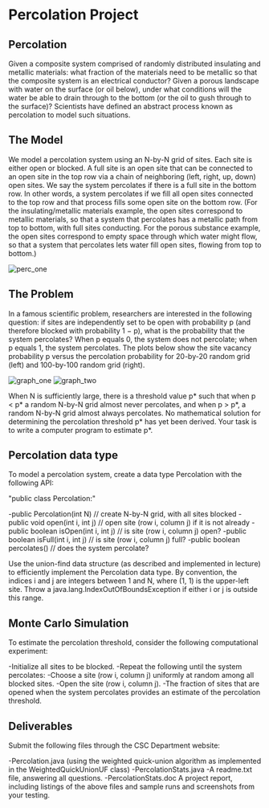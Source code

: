 Percolation Project
===================

Percolation
-----------

Given a composite system comprised of randomly distributed insulating and metallic materials: what fraction of the materials need to be metallic so that the composite system is an electrical conductor? Given a porous landscape with water on the surface (or oil below), under what conditions will the water be able to drain through to the bottom (or the oil to gush through to the surface)? Scientists have defined an abstract process known as percolation to model such situations.

The Model
---------

We model a percolation system using an N-by-N grid of sites. Each site is either open or blocked. A full site is an open site that can be connected to an open site in the top row via a chain of neighboring (left, right, up, down) open sites. We say the system percolates if there is a full site in the bottom row. In other words, a system percolates if we fill all open sites connected to the top row and that process fills some open site on the bottom row. (For the insulating/metallic materials example, the open sites correspond to metallic materials, so that a system that percolates has a metallic path from top to bottom, with full sites conducting. For the porous substance example, the open sites correspond to empty space through which water might flow, so that a system that percolates lets water fill open sites, flowing from top to bottom.)

![perc_one](http://www.csc.villanova.edu/~map/2053/s14/percolation/percolates.png)

The Problem
-----------

In a famous scientific problem, researchers are interested in the following question: if sites are independently set to be open with probability p (and therefore blocked with probability 1 − p), what is the probability that the system percolates? When p equals 0, the system does not percolate; when p equals 1, the system percolates. The plots below show the site vacancy probability p versus the percolation probability for 20-by-20 random grid (left) and 100-by-100 random grid (right).

![graph_one](http://www.csc.villanova.edu/~map/2053/s14/percolation/percolation-threshold20.png)
![graph_two](http://www.csc.villanova.edu/~map/2053/s14/percolation/percolation-threshold100.png)

When N is sufficiently large, there is a threshold value p* such that when p < p* a random N-by-N grid almost never percolates, and when p > p*, a random N-by-N grid almost always percolates. No mathematical solution for determining the percolation threshold p* has yet been derived. Your task is to write a computer program to estimate p*.

Percolation data type
---------------------

To model a percolation system, create a data type Percolation with the following API:

"public class Percolation:"

-public Percolation(int N)              // create N-by-N grid, with all sites blocked
-public void open(int i, int j)         // open site (row i, column j) if it is not already
-public boolean isOpen(int i, int j)    // is site (row i, column j) open?
-public boolean isFull(int i, int j)    // is site (row i, column j) full?
-public boolean percolates()            // does the system percolate?

Use the union-find data structure (as described and implemented in lecture) to efficiently implement the Percolation data type. 
By convention, the indices i and j are integers between 1 and N, where (1, 1) is the upper-left site. Throw a java.lang.IndexOutOfBoundsException if either i or j is outside this range.

Monte Carlo Simulation
----------------------

To estimate the percolation threshold, consider the following computational experiment:

-Initialize all sites to be blocked.
-Repeat the following until the system percolates:
-Choose a site (row i, column j) uniformly at random among all blocked sites.
-Open the site (row i, column j).
-The fraction of sites that are opened when the system percolates provides an estimate of the percolation threshold.

Deliverables
------------

Submit the following files through the CSC Department website:

-Percolation.java (using the weighted quick-union algorithm as implemented in the WeightedQuickUnionUF class)
-PercolationStats.java
-A readme.txt file, answering all questions. 
-PercolationStats.doc A project report, including listings of the above files and sample runs and screenshots from your testing. 